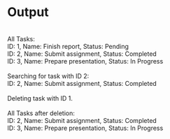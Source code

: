 # Output

<br>All Tasks:
<br>ID: 1, Name: Finish report, Status: Pending
<br>ID: 2, Name: Submit assignment, Status: Completed
<br>ID: 3, Name: Prepare presentation, Status: In Progress
<br>
<br>Searching for task with ID 2:
<br>ID: 2, Name: Submit assignment, Status: Completed
<br>
<br>Deleting task with ID 1.
<br>
<br>All Tasks after deletion:
<br>ID: 2, Name: Submit assignment, Status: Completed
<br>ID: 3, Name: Prepare presentation, Status: In Progress
